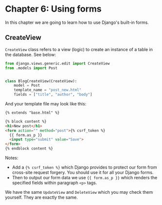# Chapter 6: Using forms

In this chapter we are going to learn how to use Django's built-in forms.

## CreateView

`CreateView` class refers to a view (logic) to create an instance of a table in the database. See below:

```python
from django.views.generic.edit import CreateView
from .models import Post


class BlogCreateView(CreateView):
    model = Post
    template_name = "post_new.html"
    fields = ["title", "author", "body"]
```

And your template file may look like this:

```html
{% extends "base.html" %}

{% block content %}
<h1>New post</h1>
<form action="" method="post">{% csrf_token %}
  {{ form.as_p }}
  <input type="submit" value="Save">
</form>
{% endblock content %}
```

Notes:

- Add a `{% csrf_token %}` which Django provides to protect our form from cross-site request forgery. You should use it for all your Django forms.
- Then to output our form data we use `{{ form.as_p }}` which renders the specified fields within paragraph `<p>` tags.

We have the same `UpdateView` and `DeleteView` which you may check them yourself. They are exactly the same.
